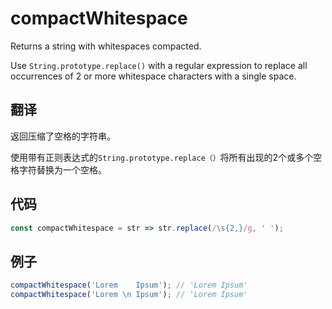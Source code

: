 # compactWhitespace

Returns a string with whitespaces compacted.

Use `String.prototype.replace()` with a regular expression to replace all occurrences of 2 or more whitespace characters with a single space.

## 翻译

返回压缩了空格的字符串。

使用带有正则表达式的`String.prototype.replace（）`将所有出现的2个或多个空格字符替换为一个空格。

## 代码

```js
const compactWhitespace = str => str.replace(/\s{2,}/g, ' ');
```

## 例子

```js
compactWhitespace('Lorem    Ipsum'); // 'Lorem Ipsum'
compactWhitespace('Lorem \n Ipsum'); // 'Lorem Ipsum'
```
